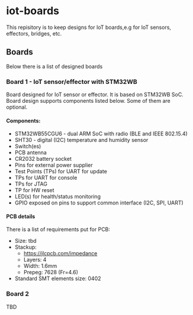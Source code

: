 # iot-boards
This repisitory is to keep designs for IoT boards,e.g for IoT sensors, effectors, bridges, etc. 

## Boards
Below there is a list of designed boards

### Board 1 - IoT sensor/effector with STM32WB
Board designed for IoT sensor or effector. It is based on STM32WB SoC. Board design supports components listed below. Some of them are optional. 

#### Components:
* STM32WB55CGU6 - dual ARM SoC with radio (BLE and IEEE 802.15.4)
* SHT30 - digital (I2C) temperature and humidity sensor
* Switch(es)
* PCB antenna
* CR2032 battery socket
* Pins for external power supplier
* Test Points (TPs) for UART for update
* TPs for UART for console
* TPs for JTAG
* TP for HW reset
* LED(s) for health/status monitoring
* GPIO exposed on pins to support common interface (I2C, SPI, UART) 

#### PCB details
There is a list of requirements put for PCB:
* Size: tbd
* Stackup:
  * https://jlcpcb.com/impedance
  * Layers: 4
  * Width: 1.6mm
  * Prepeg: 7628 (Fr=4.6)
* Standard SMT elements size: 0402 

### Board 2
TBD

